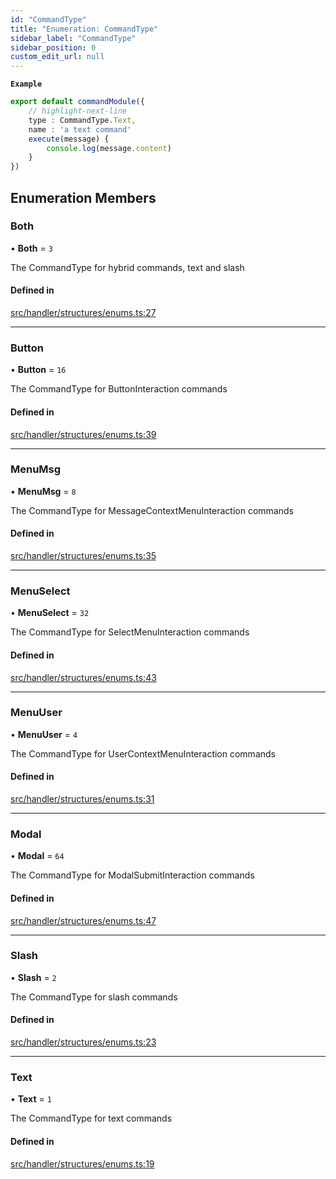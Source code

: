```yaml
---
id: "CommandType"
title: "Enumeration: CommandType"
sidebar_label: "CommandType"
sidebar_position: 0
custom_edit_url: null
---
```


**`Example`**

```ts
export default commandModule({
    // highlight-next-line
    type : CommandType.Text,
    name : 'a text command'
    execute(message) {
        console.log(message.content)
    }
})
```

## Enumeration Members

### Both

• **Both** = ``3``

The CommandType for hybrid commands, text and slash

#### Defined in

[src/handler/structures/enums.ts:27](https://github.com/sern-handler/handler/blob/9b7ad2c/src/handler/structures/enums.ts#L27)

___

### Button

• **Button** = ``16``

The CommandType for ButtonInteraction commands

#### Defined in

[src/handler/structures/enums.ts:39](https://github.com/sern-handler/handler/blob/9b7ad2c/src/handler/structures/enums.ts#L39)

___

### MenuMsg

• **MenuMsg** = ``8``

The CommandType for MessageContextMenuInteraction commands

#### Defined in

[src/handler/structures/enums.ts:35](https://github.com/sern-handler/handler/blob/9b7ad2c/src/handler/structures/enums.ts#L35)

___

### MenuSelect

• **MenuSelect** = ``32``

The CommandType for SelectMenuInteraction commands

#### Defined in

[src/handler/structures/enums.ts:43](https://github.com/sern-handler/handler/blob/9b7ad2c/src/handler/structures/enums.ts#L43)

___

### MenuUser

• **MenuUser** = ``4``

The CommandType for UserContextMenuInteraction commands

#### Defined in

[src/handler/structures/enums.ts:31](https://github.com/sern-handler/handler/blob/9b7ad2c/src/handler/structures/enums.ts#L31)

___

### Modal

• **Modal** = ``64``

The CommandType for ModalSubmitInteraction commands

#### Defined in

[src/handler/structures/enums.ts:47](https://github.com/sern-handler/handler/blob/9b7ad2c/src/handler/structures/enums.ts#L47)

___

### Slash

• **Slash** = ``2``

The CommandType for slash commands

#### Defined in

[src/handler/structures/enums.ts:23](https://github.com/sern-handler/handler/blob/9b7ad2c/src/handler/structures/enums.ts#L23)

___

### Text

• **Text** = ``1``

The CommandType for text commands

#### Defined in

[src/handler/structures/enums.ts:19](https://github.com/sern-handler/handler/blob/9b7ad2c/src/handler/structures/enums.ts#L19)
